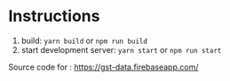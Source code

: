 # Instructions

1. build: `yarn build` or `npm run build`
2. start development server: `yarn start` or `npm run start`

Source code for : https://gst-data.firebaseapp.com/